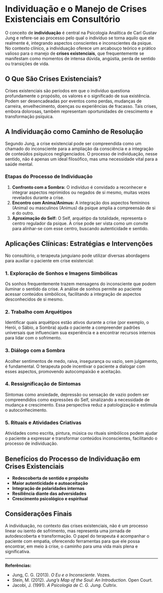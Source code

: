 
# Individuação e o Manejo de Crises Existenciais em Consultório

O conceito de **individuação** é central na Psicologia Analítica de Carl Gustav Jung e refere-se ao processo pelo qual o indivíduo se torna aquilo que ele realmente é, integrando aspectos conscientes e inconscientes da psique. No contexto clínico, a individuação oferece um arcabouço teórico e prático valioso para o manejo de **crises existenciais**, que frequentemente se manifestam como momentos de intensa dúvida, angústia, perda de sentido ou transições de vida.

## O Que São Crises Existenciais?

Crises existenciais são períodos em que o indivíduo questiona profundamente o propósito, os valores e o significado de sua existência. Podem ser desencadeadas por eventos como perdas, mudanças de carreira, envelhecimento, doenças ou experiências de fracasso. Tais crises, embora dolorosas, também representam oportunidades de crescimento e transformação psíquica.

## A Individuação como Caminho de Resolução

Segundo Jung, a crise existencial pode ser compreendida como um chamado do inconsciente para a ampliação da consciência e a integração de conteúdos psíquicos negligenciados. O processo de individuação, nesse sentido, não é apenas um ideal filosófico, mas uma necessidade vital para a saúde mental.

### Etapas do Processo de Individuação

1. **Confronto com a Sombra:** O indivíduo é convidado a reconhecer e integrar aspectos reprimidos ou negados de si mesmo, muitas vezes revelados durante a crise.
2. **Encontro com Anima/Animus:** A integração dos aspectos femininos (Anima) ou masculinos (Animus) da psique amplia a compreensão de si e do outro.
3. **Aproximação do Self:** O Self, arquétipo da totalidade, representa o centro regulador da psique. A crise pode ser vista como um convite para alinhar-se com esse centro, buscando autenticidade e sentido.

## Aplicações Clínicas: Estratégias e Intervenções

No consultório, o terapeuta junguiano pode utilizar diversas abordagens para auxiliar o paciente em crise existencial:

### 1. **Exploração de Sonhos e Imagens Simbólicas**

Os sonhos frequentemente trazem mensagens do inconsciente que podem iluminar o sentido da crise. A análise de sonhos permite ao paciente acessar conteúdos simbólicos, facilitando a integração de aspectos desconhecidos de si mesmo.

### 2. **Trabalho com Arquétipos**

Identificar quais arquétipos estão ativos durante a crise (por exemplo, o Herói, o Sábio, a Sombra) ajuda o paciente a compreender padrões universais que influenciam sua experiência e a encontrar recursos internos para lidar com o sofrimento.

### 3. **Diálogo com a Sombra**

Acolher sentimentos de medo, raiva, insegurança ou vazio, sem julgamento, é fundamental. O terapeuta pode incentivar o paciente a dialogar com esses aspectos, promovendo autocompaixão e aceitação.

### 4. **Ressignificação de Sintomas**

Sintomas como ansiedade, depressão ou sensação de vazio podem ser compreendidos como expressões do Self, sinalizando a necessidade de mudança e crescimento. Essa perspectiva reduz a patologização e estimula o autoconhecimento.

### 5. **Rituais e Atividades Criativas**

Atividades como escrita, pintura, música ou rituais simbólicos podem ajudar o paciente a expressar e transformar conteúdos inconscientes, facilitando o processo de individuação.

## Benefícios do Processo de Individuação em Crises Existenciais

- **Redescoberta de sentido e propósito**
- **Maior autenticidade e autoaceitação**
- **Integração de polaridades internas**
- **Resiliência diante das adversidades**
- **Crescimento psicológico e espiritual**

## Considerações Finais

A individuação, no contexto das crises existenciais, não é um processo linear ou isento de sofrimento, mas representa uma jornada de autodescoberta e transformação. O papel do terapeuta é acompanhar o paciente com empatia, oferecendo ferramentas para que ele possa encontrar, em meio à crise, o caminho para uma vida mais plena e significativa.

---

**Referências:**

- Jung, C. G. (2013). *O Eu e o Inconsciente*. Vozes.
- Stein, M. (2012). *Jung’s Map of the Soul: An Introduction*. Open Court.
- Jacobi, J. (1991). *A Psicologia de C. G. Jung*. Cultrix.
```
